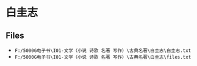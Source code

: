 # 白圭志

## Files

- `F:/5000G电子书\I01-文学（小说 诗歌 名著 写作）\古典名著\白圭志\白圭志.txt`
- `F:/5000G电子书\I01-文学（小说 诗歌 名著 写作）\古典名著\白圭志\files.txt`

